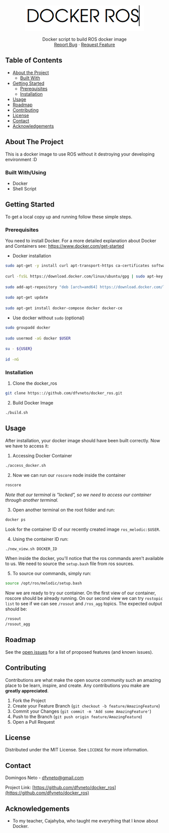 <!-- PROJECT LOGO -->
<br />
<p align="center">
  <a href="https://github.com/dfvneto/docker_ros">
    <img src="./readme_srcs/docker.png" alt="Logo" width="" height="">
  </a>
  <p align="center">
    Docker script to build ROS docker image 
    <br />
    <a href="https://github.com/dfvneto/docker_ros/issues">Report Bug</a>
    ·
    <a href="https://github.com/dfvneto/docker_ros/issues">Request Feature</a>
  </p>
</p>



<!-- TABLE OF CONTENTS -->
## Table of Contents

* [About the Project](#about-the-project)
  * [Built With](#built-with)
* [Getting Started](#getting-started)
  * [Prerequisites](#prerequisites)
  * [Installation](#installation)
* [Usage](#usage)
* [Roadmap](#roadmap)
* [Contributing](#contributing)
* [License](#license)
* [Contact](#contact)
* [Acknowledgements](#acknowledgements)



<!-- ABOUT THE PROJECT -->
## About The Project
This is a docker image to use ROS without it destroying your developing environment  :D


### Built With/Using

* []() Docker
* []() Shell Script
<!-- * []() -->



<!-- GETTING STARTED -->
## Getting Started

To get a local copy up and running follow these simple steps.

### Prerequisites

You need to install Docker. For a more detailed explanation about Docker and Containers see: https://www.docker.com/get-started
* Docker installation
```sh
sudo apt-get -y install curl apt-transport-https ca-certificates software-properties-common

curl -fsSL https://download.docker.com/linux/ubuntu/gpg | sudo apt-key add -

sudo add-apt-repository "deb [arch=amd64] https://download.docker.com/linux/ubuntu $(lsb_release -cs) stable"

sudo apt-get update

sudo apt-get install docker-compose docker docker-ce
```
* Use docker without `sudo` (optional)
```sh
sudo groupadd docker

sudo usermod -aG docker $USER

su - ${USER}

id -nG
```
### Installation
 
1. Clone the docker_ros
```sh
git clone https:://github.com/dfvneto/docker_ros.git
```
2. Build Docker Image
```sh
./build.sh
```


<!-- USAGE EXAMPLES -->
## Usage

After installation, your docker image should have been built correctly. Now we have to access it:

1. Accessing Docker Container
```sh
./access_docker.sh
```
2. Now we can run our `roscore` node inside the container
```sh
roscore
```
*Note that our terminal is "locked", so we need to access our container through another terminal.*

3. Open another terminal on the root folder and run:
```sh
docker ps
```
Look for the container ID of our recently created image `ros_melodic:$USER`.

4. Using the container ID run:
```sh
./new_view.sh DOCKER_ID
```
When inside the docker, you'll notice that the ros commands aren't available to us. We need to source the `setup.bash` file from ros sources.

5. To source our commands, simply run:
```sh
source /opt/ros/melodic/setup.bash
``` 
Now we are ready to try our container. On the first view of our container, roscore should be already running. On our second view we can try `rostopic list` to see if we can see `/rosout` and `/ros_agg` topics. The expected output should be:
```sh
/rosout
/rosout_agg
```
<!-- ROADMAP -->
## Roadmap

See the [open issues](https://github.com/dfvneto/docker_ros/issues) for a list of proposed features (and known issues).



<!-- CONTRIBUTING -->
## Contributing

Contributions are what make the open source community such an amazing place to be learn, inspire, and create. Any contributions you make are **greatly appreciated**.

1. Fork the Project
2. Create your Feature Branch (`git checkout -b feature/AmazingFeature`)
3. Commit your Changes (`git commit -m 'Add some AmazingFeature'`)
4. Push to the Branch (`git push origin feature/AmazingFeature`)
5. Open a Pull Request



<!-- LICENSE -->
## License

Distributed under the MIT License. See `LICENSE` for more information.



<!-- CONTACT -->
## Contact

Domingos Neto - dfvneto@gmail.com

Project Link: [https://github.com/dfvneto/docker_ros](https://github.com/dfvneto/docker_ros)



<!-- ACKNOWLEDGEMENTS -->
## Acknowledgements

* []() To my teacher, Cajahyba, who taught me everything that I know about Docker.
<!-- * []()
* []() -->
